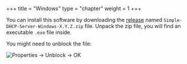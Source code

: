 +++
title = "Windows"
type = "chapter"
weight = 1
+++

You can install this software by downloading the [release][2] named `Simple-DHCP-Server-Windows-X.Y.Z.zip` file.
Unpack the zip file, you will find an executable `.exe` file inside.

You might need to unblock the file:

![Properties -> Unblock -> OK](/img/windows-unblock.png)

[2]: https://github.com/niccokunzmann/simple_dhcp_server/releases
